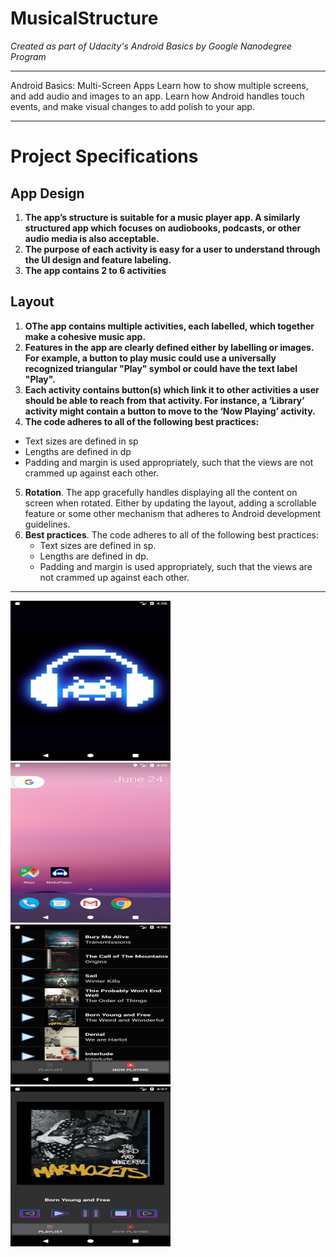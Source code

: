 # MusicalStructure

*Created as part of Udacity's Android Basics by Google Nanodegree Program*
____________

Android Basics: Multi-Screen Apps
Learn how to show multiple screens, and add audio and images to an app. Learn how Android handles touch events, and make visual changes to add polish to your app.
____________

# Project Specifications

## App Design

1. **The app’s structure is suitable for a music player app. A similarly structured app which focuses on audiobooks, podcasts, or other audio media is also acceptable.**
2. **The purpose of each activity is easy for a user to understand through the UI design and feature labeling.**
3. **The app contains 2 to 6 activities**

## Layout

1. **OThe app contains multiple activities, each labelled, which together make a cohesive music app.**
2. **Features in the app are clearly defined either by labelling or images. For example, a button to play music could use a universally recognized triangular "Play" symbol or could have the text label "Play".**
3. **Each activity contains button(s) which link it to other activities a user should be able to reach from that activity. For instance, a ‘Library’ activity might contain a button to move to the ‘Now Playing’ activity.**
4. **The code adheres to all of the following best practices:**

- Text sizes are defined in sp
- Lengths are defined in dp
- Padding and margin is used appropriately, such that the views are not crammed up against each other.
5. **Rotation**. The app gracefully handles displaying all the content on screen when rotated. Either by updating the layout, adding a scrollable feature or some other mechanism that adheres to Android development guidelines.
6. **Best practices**. The code adheres to all of the following best practices:
   * Text sizes are defined in sp.
   * Lengths are defined in dp.
   * Padding and margin is used appropriately, such that the views are not crammed up against each other.

____________
<img src="https://github.com/Tuv01/Android-Basics-Nanodegree-By-Google/blob/master/MediaPlayer/master/Screenshot_1529856372.png" width="256" height="256"> <img src="https://github.com/Tuv01/Android-Basics-Nanodegree-By-Google/blob/master/MediaPlayer/master/Screenshot_1529856394.png" width="256" height="256">
<img src="https://github.com/Tuv01/Android-Basics-Nanodegree-By-Google/blob/master/MediaPlayer/master/Screenshot_1529856402.png" width="256" height="256"> <img src="https://github.com/Tuv01/Android-Basics-Nanodegree-By-Google/blob/master/MediaPlayer/master/Screenshot_1529856437.png" width="256" height="256">
